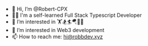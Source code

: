 - 👋 Hi, I’m @Robert-CPX
- 👨‍💻 I'm a self-learned Full Stack Typescript Developer
- 👀 I’m interested in 🏋️🏂🏄🪂🤿🚗
- 🌱 I’m interested in Web3 development
- 📫 How to reach me: hi@robbdev.xyz

<!---
Robert-CPX/Robert-CPX is a ✨ special ✨ repository because its `README.md` (this file) appears on your GitHub profile.
You can click the Preview link to take a look at your changes.
--->
